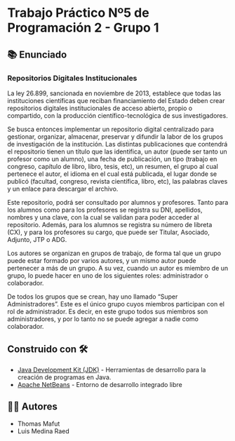 # Trabajo Práctico Nº5 de Programación 2 - Grupo 1

## 📚 Enunciado

### Repositorios Digitales Institucionales

La ley 26.899, sancionada en noviembre de 2013, establece que todas las instituciones científicas
que reciban financiamiento del Estado deben crear repositorios digitales institucionales de acceso
abierto, propio o compartido, con la producción científico-tecnológica de sus investigadores.

Se busca entonces implementar un repositorio digital centralizado para gestionar, organizar,
almacenar, preservar y difundir la labor de los grupos de investigación de la institución.
Las distintas publicaciones que contendrá el repositorio tienen un título que las identifica, un autor
(puede ser tanto un profesor como un alumno), una fecha de publicación, un tipo (trabajo en
congreso, capítulo de libro, libro, tesis, etc), un resumen, el grupo al cual pertenece el autor, el
idioma en el cual está publicada, el lugar donde se publicó (facultad, congreso, revista científica,
libro, etc), las palabras claves y un enlace para descargar el archivo.

Este repositorio, podrá ser consultado por alumnos y profesores. Tanto para los alumnos como para
los profesores se registra su DNI, apellidos, nombres y una clave, con la cual se validan para poder
acceder al repositorio. Además, para los alumnos se registra su número de libreta (CX), y para los
profesores su cargo, que puede ser Titular, Asociado, Adjunto, JTP o ADG.

Los autores se organizan en grupos de trabajo, de forma tal que un grupo puede estar formado por
varios autores, y un mismo autor puede pertenecer a más de un grupo. A su vez, cuando un autor es
miembro de un grupo, lo puede hacer en uno de los siguientes roles: administrador o colaborador.

De todos los grupos que se crean, hay uno llamado “Super Administradores”. Este es el único grupo
cuyos miembros participan con el rol de administrador. Es decir, en este grupo todos sus miembros
son administradores, y por lo tanto no se puede agregar a nadie como colaborador.

## Construido con 🛠️

* [Java Development Kit (JDK)](https://www.java.com/es/download/help/develop.html) -  Herramientas de desarrollo para la creación de programas en Java.
* [Apache NetBeans](https://netbeans.apache.org/) - Entorno de desarrollo integrado libre

## 👨‍💻 Autores

- Thomas Mafut
- Luis Medina Raed
